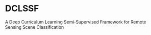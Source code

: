 # DCLSSF
A Deep Curriculum Learning Semi-Supervised Framework for Remote Sensing Scene Classification
